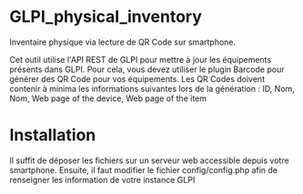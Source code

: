 # GLPI_physical_inventory
Inventaire physique via lecture de QR Code sur smartphone.

Cet outil utilise l'API REST de GLPI pour mettre à jour les équipements présents dans GLPI.
Pour cela, vous devez utiliser le plugin Barcode pour générer des QR Code pour vos équipements. Les QR Codes doivent contenir à minima les informations suivantes lors de la génération : ID, Nom, Nom, Web page of the device, Web page of the item

# Installation
Il suffit de déposer les fichiers sur un serveur web accessible depuis votre smartphone.
Ensuite, il faut modifier le fichier config/config.php afin de renseigner les information de votre instance GLPI

